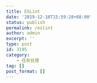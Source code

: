 ```yaml
---
title: ESLint
date: '2019-12-10T15:59:28+08:00'
status: publish
permalink: /eslint
author: admin
excerpt: ''
type: post
id: 3195
category:
    - 任务处理
tag: []
post_format: []
---
```

<!DOCTYPE html PUBLIC "-//W3C//DTD HTML 4.0 Transitional//EN" "http://www.w3.org/TR/REC-html40/loose.dtd">
<?xml encoding="UTF-8">
